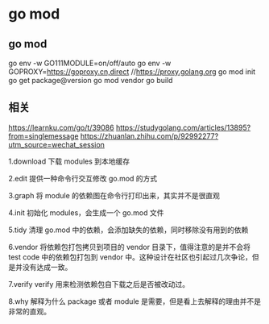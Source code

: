 # go mod

## go mod
go env -w GO111MODULE=on/off/auto
go env -w GOPROXY=https://goproxy.cn,direct  //https://proxy.golang.org
go mod init
go get package@version
go mod vendor
go build

## 相关
https://learnku.com/go/t/39086
https://studygolang.com/articles/13895?from=singlemessage
https://zhuanlan.zhihu.com/p/92992277?utm_source=wechat_session

1.download
下载 modules 到本地缓存

2.edit
提供一种命令行交互修改 go.mod 的方式

3.graph
将 module 的依赖图在命令行打印出来，其实并不是很直观

4.init
初始化 modules，会生成一个 go.mod 文件

5.tidy
清理 go.mod 中的依赖，会添加缺失的依赖，同时移除没有用到的依赖

6.vendor
将依赖包打包拷贝到项目的 vendor 目录下，值得注意的是并不会将 test code 中的依赖包打包到 vendor 中。这种设计在社区也引起过几次争论，但是并没有达成一致。

7.verify
verify 用来检测依赖包自下载之后是否被改动过。

8.why
解释为什么 package 或者 module 是需要，但是看上去解释的理由并不是非常的直观。

